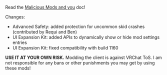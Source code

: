 Read the [Malicious Mods and you](https://github.com/knah/VRCMods/blob/master/Malicious-Mods.md) doc!

Changes:
 * Advanced Safety: added protection for uncommon skid crashes (contributed by Requi and Ben)
 * UI Expansion Kit: added APIs to dynamically show or hide mod settings entries
 * UI Expansion Kit: fixed compatibility with build 1160


**USE IT AT YOUR OWN RISK.** Modding the client is against VRChat ToS. I am not responsible for any bans or other punishments you may get by using these mods!